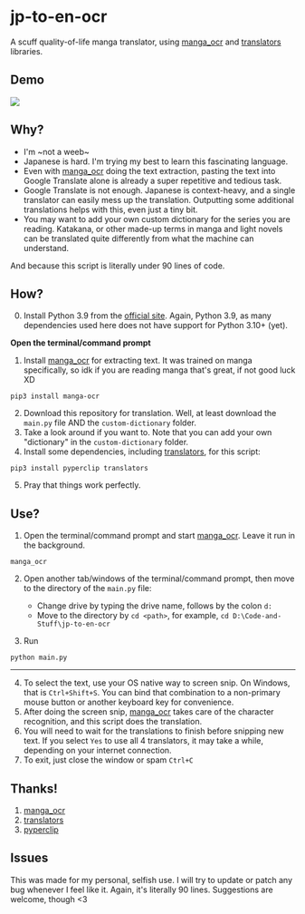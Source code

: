 # jp-to-en-ocr
A scuff quality-of-life manga translator, using [manga_ocr](https://github.com/kha-white/manga-ocr) and [translators](https://github.com/uliontse/translators) libraries.

## Demo

![](https://github.com/codynhanpham/jp-to-en-ocr/blob/master/jp-en_manga-ocr_demo_15s.gif?raw=true)

## Why?
- I'm ~not a weeb~
- Japanese is hard. I'm trying my best to learn this fascinating language.
- Even with [manga_ocr](https://github.com/kha-white/manga-ocr) doing the text extraction, pasting the text into Google Translate alone is already a super repetitive and tedious task.
- Google Translate is not enough. Japanese is context-heavy, and a single translator can easily mess up the translation. Outputting some additional translations helps with this, even just a tiny bit.
- You may want to add your own custom dictionary for the series you are reading. Katakana, or other made-up terms in manga and light novels can be translated quite differently from what the machine can understand. 

And because this script is literally under 90 lines of code.

## How?
0. Install Python 3.9 from the [official site](https://www.python.org/downloads/). Again, Python 3.9, as many dependencies used here does not have support for Python 3.10+ (yet).

**Open the terminal/command prompt**

1. Install [manga_ocr](https://github.com/kha-white/manga-ocr) for extracting text. It was trained on manga specifically, so idk if you are reading manga that's great, if not good luck XD
```
pip3 install manga-ocr
```
2. Download this repository for translation. Well, at least download the `main.py` file AND the `custom-dictionary` folder.
3. Take a look around if you want to. Note that you can add your own "dictionary" in the `custom-dictionary` folder.
4. Install some dependencies, including [translators](https://github.com/uliontse/translators), for this script:
```
pip3 install pyperclip translators
```
5. Pray that things work perfectly.

## Use?
1. Open the terminal/command prompt and start [manga_ocr](https://github.com/kha-white/manga-ocr). Leave it run in the background.
```
manga_ocr
```
2. Open another tab/windows of the terminal/command prompt, then move to the directory of the `main.py` file:
    - Change drive by typing the drive name, follows by the colon `d:`
    - Move to the directory by `cd <path>`, for example, `cd D:\Code-and-Stuff\jp-to-en-ocr`

3. Run
```
python main.py
```

---

4. To select the text, use your OS native way to screen snip. On Windows, that is `Ctrl+Shift+S`. You can bind that combination to a non-primary mouse button or another keyboard key for convenience.
5. After doing the screen snip, [manga_ocr](https://github.com/kha-white/manga-ocr) takes care of the character recognition, and this script does the translation.
6. You will need to wait for the translations to finish before snipping new text. If you select `Yes` to use all 4 translators, it may take a while, depending on your internet connection.
7. To exit, just close the window or spam `Ctrl+C`

## Thanks!
1. [manga_ocr](https://github.com/kha-white/manga-ocr)
2. [translators](https://github.com/uliontse/translators)
3. [pyperclip](https://github.com/asweigart/pyperclip)

## Issues
This was made for my personal, selfish use. I will try to update or patch any bug whenever I feel like it. Again, it's literally 90 lines. Suggestions are welcome, though <3
